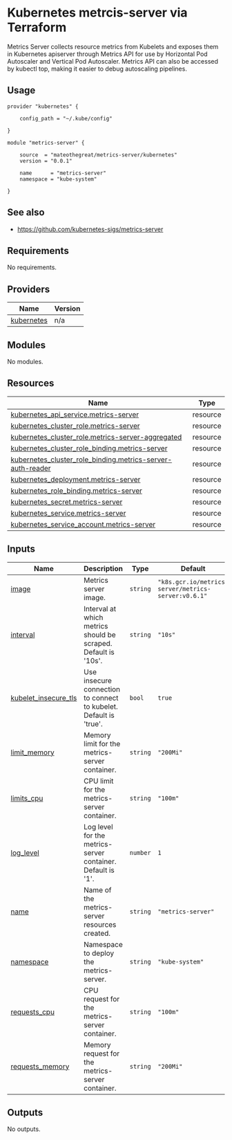 # Kubernetes metrcis-server via Terraform

Metrics Server collects resource metrics from Kubelets and exposes them in Kubernetes apiserver through Metrics API for
use by Horizontal Pod Autoscaler and Vertical Pod Autoscaler. Metrics API can also be accessed by kubectl top, making it
easier to debug autoscaling pipelines.

## Usage

```hcl
provider "kubernetes" {

    config_path = "~/.kube/config"

}

module "metrics-server" {

    source  = "mateothegreat/metrics-server/kubernetes"
    version = "0.0.1"

    name      = "metrics-server"
    namespace = "kube-system"

}
```

## See also

* https://github.com/kubernetes-sigs/metrics-server
## Requirements

No requirements.

## Providers

| Name | Version |
|------|---------|
| <a name="provider_kubernetes"></a> [kubernetes](#provider\_kubernetes) | n/a |

## Modules

No modules.

## Resources

| Name | Type |
|------|------|
| [kubernetes_api_service.metrics-server](https://registry.terraform.io/providers/hashicorp/kubernetes/latest/docs/resources/api_service) | resource |
| [kubernetes_cluster_role.metrics-server](https://registry.terraform.io/providers/hashicorp/kubernetes/latest/docs/resources/cluster_role) | resource |
| [kubernetes_cluster_role.metrics-server-aggregated](https://registry.terraform.io/providers/hashicorp/kubernetes/latest/docs/resources/cluster_role) | resource |
| [kubernetes_cluster_role_binding.metrics-server](https://registry.terraform.io/providers/hashicorp/kubernetes/latest/docs/resources/cluster_role_binding) | resource |
| [kubernetes_cluster_role_binding.metrics-server-auth-reader](https://registry.terraform.io/providers/hashicorp/kubernetes/latest/docs/resources/cluster_role_binding) | resource |
| [kubernetes_deployment.metrics-server](https://registry.terraform.io/providers/hashicorp/kubernetes/latest/docs/resources/deployment) | resource |
| [kubernetes_role_binding.metrics-server](https://registry.terraform.io/providers/hashicorp/kubernetes/latest/docs/resources/role_binding) | resource |
| [kubernetes_secret.metrics-server](https://registry.terraform.io/providers/hashicorp/kubernetes/latest/docs/resources/secret) | resource |
| [kubernetes_service.metrics-server](https://registry.terraform.io/providers/hashicorp/kubernetes/latest/docs/resources/service) | resource |
| [kubernetes_service_account.metrics-server](https://registry.terraform.io/providers/hashicorp/kubernetes/latest/docs/resources/service_account) | resource |

## Inputs

| Name | Description | Type | Default | Required |
|------|-------------|------|---------|:--------:|
| <a name="input_image"></a> [image](#input\_image) | Metrics server image. | `string` | `"k8s.gcr.io/metrics-server/metrics-server:v0.6.1"` | no |
| <a name="input_interval"></a> [interval](#input\_interval) | Interval at which metrics should be scraped. Default is '10s'. | `string` | `"10s"` | no |
| <a name="input_kubelet_insecure_tls"></a> [kubelet\_insecure\_tls](#input\_kubelet\_insecure\_tls) | Use insecure connection to connect to kubelet. Default is 'true'. | `bool` | `true` | no |
| <a name="input_limit_memory"></a> [limit\_memory](#input\_limit\_memory) | Memory limit for the metrics-server container. | `string` | `"200Mi"` | no |
| <a name="input_limits_cpu"></a> [limits\_cpu](#input\_limits\_cpu) | CPU limit for the metrics-server container. | `string` | `"100m"` | no |
| <a name="input_log_level"></a> [log\_level](#input\_log\_level) | Log level for the metrics-server container. Default is '1'. | `number` | `1` | no |
| <a name="input_name"></a> [name](#input\_name) | Name of the metrics-server resources created. | `string` | `"metrics-server"` | no |
| <a name="input_namespace"></a> [namespace](#input\_namespace) | Namespace to deploy the metrics-server. | `string` | `"kube-system"` | no |
| <a name="input_requests_cpu"></a> [requests\_cpu](#input\_requests\_cpu) | CPU request for the metrics-server container. | `string` | `"100m"` | no |
| <a name="input_requests_memory"></a> [requests\_memory](#input\_requests\_memory) | Memory request for the metrics-server container. | `string` | `"200Mi"` | no |

## Outputs

No outputs.

